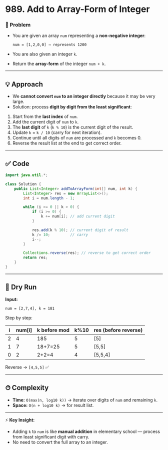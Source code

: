 

# 989. Add to Array-Form of Integer

### 📌 Problem

* You are given an array `num` representing a **non-negative integer**:

  ```
  num = [1,2,0,0] → represents 1200
  ```
* You are also given an integer `k`.
* Return the **array-form** of the integer `num + k`.

---

## 💡 Approach

* We **cannot convert `num` to an integer directly** because it may be very large.
* Solution: process **digit by digit from the least significant**:

1. Start from the **last index** of `num`.
2. Add the current digit of `num` to `k`.
3. The **last digit** of `k` (`k % 10`) is the current digit of the result.
4. Update `k` = `k / 10` (carry for next iteration).
5. Continue until all digits of `num` are processed and `k` becomes 0.
6. Reverse the result list at the end to get correct order.

---

## ✅ Code

```java
import java.util.*;

class Solution {
    public List<Integer> addToArrayForm(int[] num, int k) {
        List<Integer> res = new ArrayList<>();
        int i = num.length - 1;

        while (i >= 0 || k > 0) {
            if (i >= 0) {
                k += num[i]; // add current digit
            }

            res.add(k % 10); // current digit of result
            k /= 10;         // carry
            i--;
        }

        Collections.reverse(res); // reverse to get correct order
        return res;
    }
}
```

---

## 🏃 Dry Run

**Input:**

```
num = [2,7,4], k = 181
```

Step by step:

| i | num[i] | k before mod | k%10 | res (before reverse) |
| - | ------ | ------------ | ---- | -------------------- |
| 2 | 4      | 185          | 5    | [5]                  |
| 1 | 7      | 18+7=25      | 5    | [5,5]                |
| 0 | 2      | 2+2=4        | 4    | [5,5,4]              |

Reverse → `[4,5,5]` ✅

---

## ⏱ Complexity

* **Time:** `O(max(n, log10 k))` → iterate over digits of `num` and remaining `k`.
* **Space:** `O(n + log10 k)` → for result list.

---

⚡ **Key Insight:**

* Adding `k` to `num` is like **manual addition** in elementary school — process from least significant digit with carry.
* No need to convert the full array to an integer.


